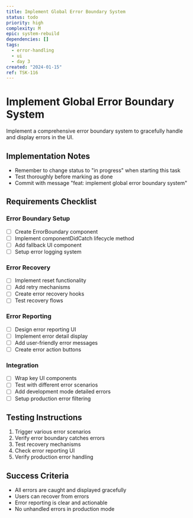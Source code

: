 ```yaml
---
title: Implement Global Error Boundary System
status: todo
priority: high
complexity: M
epic: system-rebuild
dependencies: []
tags:
  - error-handling
  - ui
  - day 3
created: "2024-01-15"
ref: TSK-116
---
```


# Implement Global Error Boundary System

Implement a comprehensive error boundary system to gracefully handle and display errors in the UI.

## Implementation Notes

- Remember to change status to "in progress" when starting this task
- Test thoroughly before marking as done
- Commit with message "feat: implement global error boundary system"

## Requirements Checklist

### Error Boundary Setup

- [ ] Create ErrorBoundary component
- [ ] Implement componentDidCatch lifecycle method
- [ ] Add fallback UI component
- [ ] Setup error logging system

### Error Recovery

- [ ] Implement reset functionality
- [ ] Add retry mechanisms
- [ ] Create error recovery hooks
- [ ] Test recovery flows

### Error Reporting

- [ ] Design error reporting UI
- [ ] Implement error detail display
- [ ] Add user-friendly error messages
- [ ] Create error action buttons

### Integration

- [ ] Wrap key UI components
- [ ] Test with different error scenarios
- [ ] Add development mode detailed errors
- [ ] Setup production error filtering

## Testing Instructions

1. Trigger various error scenarios
2. Verify error boundary catches errors
3. Test recovery mechanisms
4. Check error reporting UI
5. Verify production error handling

## Success Criteria

- All errors are caught and displayed gracefully
- Users can recover from errors
- Error reporting is clear and actionable
- No unhandled errors in production mode
